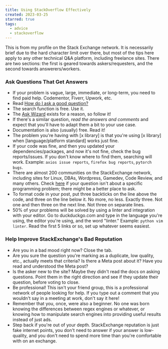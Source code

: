 ```yaml
---
title: Using StackOverflow Effectively
created: 2023-03-25
starred: true
tags:
  - advice
  - stackoverflow
---
```


This is from my profile on the Stack Exchange network. It is necessarily brief
due to the hard character limit over there, but most of the tips here apply to
any other technical Q&A platform, including freelance sites. There are two
sections: the first is geared towards askers/requesters, and the second towards
answerers/workers.

### Ask Questions That Get Answers

* If your problem is vague, large, immediate, or long-term, you need to find paid help. Codementor, Fiverr, Upwork, etc.
* Read [How do I ask a good question?](https://stackoverflow.com/help/how-to-ask)
* The search function is free. Use it.
* The [Ask Wizard](https://stackoverflow.blog/2022/10/27/introducing-the-ask-wizard-your-guide-to-crafting-high-quality-questions/) exists for a reason, so follow it!
* If there's a similar question, _read the answers and comments_ and expect that you'll have to adapt them a bit to your use case.
* Documentation is also (usually) free. Read it!
* The problem you're having with [x library] is that you're using [x library] when [language/platform standard] works just fine.
* If your code was fine, and then you updated your dependencies/packages, and now it's not fine, check the bug reports/issues. If you don't know where to find them, searching will work. Example: `axios issue reports`, `firefox bug reports`, `pytorch bugs`.
* There are almost 200 communities on the StackExchange network, including sites for Linux, DBAs, Wordpress, Gamedev, Code Review, and many others. Check [here](https://stackexchange.com/sites#technology-traffic) if your question isn't about a specific programming problem; there might be a better place to ask.
* To format code in your post, put three backticks on the line above the code, and three on the line below it. No more, no less. Exactly three. Not one and then three on the next line. Not three on separate lines.
* 50% of your problems will be solved by using a linter and integration with your editor. Go to duckduckgo.com and type in the language you're using, the editor you're using, and the word "linter." Example: `python vim linter`. Read the first 5 links or so, set up whatever seems easiest.

### Help Improve StackExchange's Bad Reputation

* Are you in a bad mood right now? Close the tab.
* Are you sure the question you're marking as a duplicate, low quality, etc., actually meets that criteria? Is there a Meta post about it? Have you read and understood the Meta post?
* Is the asker new to the site? Maybe they didn't read the docs on asking questions. Point them in the right direction and see if they update their question, before voting to close.
* Be professional! This isn't your friend group, this is a professional network of people looking for help. If you type out a comment that you wouldn't say in a meeting at work, don't say it here!
* Remember that you, once, were also a beginner. No one was born knowing the differences between regex engines or whatever, or knowing how to manipulate search engines into providing useful results instead of just ads.
* Step back if you're out of your depth. StackExchange reputation is just fake internet points, you don't need to answer if your answer is low-quality, and you don't need to spend more time than you're comfortable with on an exchange.

